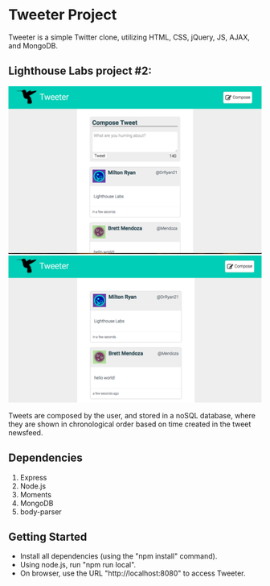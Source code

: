 # Tweeter Project

Tweeter is a simple Twitter clone, utilizing HTML, CSS, jQuery, JS, AJAX, and MongoDB.

## Lighthouse Labs project #2:

!["Screenshot of homepage with tweet composer"](https://github.com/al8876/tweeter/blob/master/docs/tweeter-compose.png?raw=true)
!["Screenshot of closing tweet composer and view of tweet feed"](https://github.com/al8876/tweeter/blob/master/docs/tweeter-feed.png?raw=true)

Tweets are composed by the user, and stored in a noSQL database, where they are shown in chronological order based on time created in the tweet newsfeed. 

## Dependencies
1) Express
2) Node.js
3) Moments
4) MongoDB
5) body-parser

## Getting Started
- Install all dependencies (using the "npm install" command).
- Using node.js, run "npm run local".
- On browser, use the URL "http://localhost:8080" to access Tweeter.